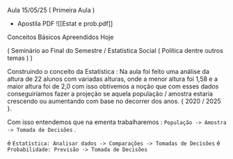 Aula 15/05/25 ( Primeira Aula )

* Apostila PDF ![[Estat e prob.pdf]]

Conceitos Básicos  Apreendidos Hoje 

( Seminário ao Final do Semestre / Estatística Social ( Política dentre outros temas ) )

Construindo o conceito da Estatística  : Na aula foi feito uma análise da altura de 22 alunos com variadas alturas, onde a menor altura foi 1,58 e a maior altura foi de 2,0 com isso obtivemos a noção que com esses dados conseguiríamos fazer a projeção se aquela população / amostra estaria crescendo ou aumentando com base no decorrer dos anos. { 2020 / 2025 }.

Com isso entendemos que na ementa trabalharemos :  `População -> Amostra -> Tomada de Decisões` .

 é `Estatística: Analisar dados -> Comparações -> Tomadas de Decisões`
 é `Probabilidade: Previsão -> Tomada de Decisões`